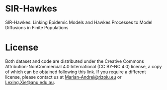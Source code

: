 # SIR-Hawkes
SIR-Hawkes: Linking Epidemic Models and Hawkes Processes to Model Diffusions in Finite Populations


# License
Both dataset and code are distributed under the Creative Commons Attribution-NonCommercial 4.0 International (CC BY-NC 4.0) license, a copy of which can be obtained following this link. If you require a different license, please contact us at Marian-Andrei@rizoiu.eu or Lexing.Xie@anu.edu.au.

